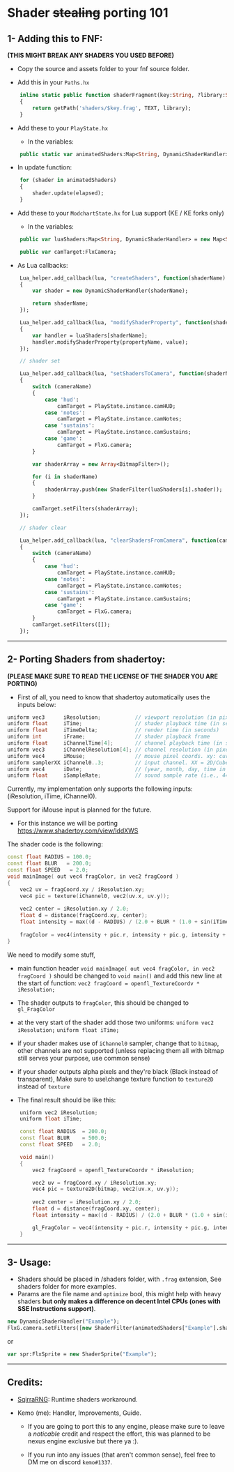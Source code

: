 # Shader ~~stealing~~ porting 101

## 1- Adding this to FNF:

**(THIS MIGHT BREAK ANY SHADERS YOU USED BEFORE)**

- Copy the source and assets folder to your fnf source folder.

- Add this in your `Paths.hx` 
```haxe
	inline static public function shaderFragment(key:String, ?library:String)
	{
		return getPath('shaders/$key.frag', TEXT, library);
	}
```

- Add these to your `PlayState.hx`

    - In the variables:

```haxe
	public static var animatedShaders:Map<String, DynamicShaderHandler> = new Map<String, DynamicShaderHandler>();
```

   - In update function:
```haxe
	for (shader in animatedShaders)
	{
		shader.update(elapsed);
	}
```

- Add these to your `ModchartState.hx` for Lua support (KE / KE forks only)

    - In the variables:

```haxe
	public var luaShaders:Map<String, DynamicShaderHandler> = new Map<String, DynamicShaderHandler>();

	public var camTarget:FlxCamera;
```

   - As Lua callbacks:
```haxe
	Lua_helper.add_callback(lua, "createShaders", function(shaderName)
	{
		var shader = new DynamicShaderHandler(shaderName);

		return shaderName;
	});

	Lua_helper.add_callback(lua, "modifyShaderProperty", function(shaderName, propertyName, value)
	{
		var handler = luaShaders[shaderName];
		handler.modifyShaderProperty(propertyName, value);
	});

	// shader set

	Lua_helper.add_callback(lua, "setShadersToCamera", function(shaderName:Array<String>, cameraName)
	{
		switch (cameraName)
		{
			case 'hud':
				camTarget = PlayState.instance.camHUD;
			case 'notes':
				camTarget = PlayState.instance.camNotes;
			case 'sustains':
				camTarget = PlayState.instance.camSustains;
			case 'game':
				camTarget = FlxG.camera;
		}

		var shaderArray = new Array<BitmapFilter>();

		for (i in shaderName)
		{
			shaderArray.push(new ShaderFilter(luaShaders[i].shader));
		}

		camTarget.setFilters(shaderArray);
	});

	// shader clear

	Lua_helper.add_callback(lua, "clearShadersFromCamera", function(cameraName)
	{
		switch (cameraName)
		{
			case 'hud':
				camTarget = PlayState.instance.camHUD;
			case 'notes':
				camTarget = PlayState.instance.camNotes;
			case 'sustains':
				camTarget = PlayState.instance.camSustains;
			case 'game':
				camTarget = FlxG.camera;
		}
		camTarget.setFilters([]);
	});
```

---

## 2- Porting Shaders from shadertoy:

**(PLEASE MAKE SURE TO READ THE LICENSE OF THE SHADER YOU ARE PORTING)**
- First of all, you need to know that shadertoy automatically uses the inputs below:

 ```cpp
 uniform vec3      iResolution;           // viewport resolution (in pixels)
 uniform float     iTime;                 // shader playback time (in seconds)
 uniform float     iTimeDelta;            // render time (in seconds)
 uniform int       iFrame;                // shader playback frame
 uniform float     iChannelTime[4];       // channel playback time (in seconds)
 uniform vec3      iChannelResolution[4]; // channel resolution (in pixels)
 uniform vec4      iMouse;                // mouse pixel coords. xy: current (if MLB down), zw: click
 uniform samplerXX iChannel0..3;          // input channel. XX = 2D/Cube
 uniform vec4      iDate;                 // (year, month, day, time in seconds)
 uniform float     iSampleRate;           // sound sample rate (i.e., 44100)
 ```

Currently, my implementation only supports the following inputs: (iResolution, iTime, iChannel0).

Support for iMouse input is planned for the future.
 - For this instance we will be porting https://www.shadertoy.com/view/lddXWS
 
 The shader code is the following:
 ```cpp
 const float RADIUS	= 100.0;
 const float BLUR	= 200.0;
 const float SPEED   = 2.0;
 void mainImage( out vec4 fragColor, in vec2 fragCoord )
 {
     vec2 uv = fragCoord.xy / iResolution.xy;
     vec4 pic = texture(iChannel0, vec2(uv.x, uv.y));
     
     vec2 center = iResolution.xy / 2.0;
     float d = distance(fragCoord.xy, center);
     float intensity = max((d - RADIUS) / (2.0 + BLUR * (1.0 + sin(iTime*SPEED))), 0.0);
     
     fragColor = vec4(intensity + pic.r, intensity + pic.g, intensity + pic.b, 1.0);
 }
 ```
 We need to modify some stuff, 
 - main function header `void mainImage( out vec4 fragColor, in vec2 fragCoord )` should be changed to `void main()` 
    and add this new line at the start of function: `vec2 fragCoord = openfl_TextureCoordv * iResolution;`
 - The shader outputs to `fragColor`, this should be changed to `gl_FragColor`
 - at the very start of the shader add those two uniforms:
     `uniform vec2 iResolution;`
     `uniform float iTime;`
 - if your shader makes use of `iChannel0` sampler, change that to `bitmap`, other channels are not supported (unless replacing them all with bitmap still serves your purpose, use common sense)
 - if your shader outputs alpha pixels and they're black (Black instead of transparent), Make sure to use\change texture function to `texture2D` instead of `texture`

- The final result should be like this:
```cpp
    uniform vec2 iResolution;
    uniform float iTime;

    const float RADIUS	= 200.0;
    const float BLUR	= 500.0;
    const float SPEED   = 2.0;

    void main()
    {
        vec2 fragCoord = openfl_TextureCoordv * iResolution;

        vec2 uv = fragCoord.xy / iResolution.xy;
        vec4 pic = texture2D(bitmap, vec2(uv.x, uv.y));
        
        vec2 center = iResolution.xy / 2.0;
        float d = distance(fragCoord.xy, center);
        float intensity = max((d - RADIUS) / (2.0 + BLUR * (1.0 + sin(iTime*SPEED))), 0.0);

        gl_FragColor = vec4(intensity + pic.r, intensity + pic.g, intensity + pic.b, 0.2);
    }
```
---
## 3- Usage:

-	Shaders should be placed in /shaders folder, with `.frag` extension, 
	See shaders folder for more examples.
- Params are the file name and `optimize` bool, this might help with heavy shaders **but only makes a difference on decent Intel CPUs (ones with SSE Instructions support)**.
 ```haxe
 new DynamicShaderHandler("Example");
FlxG.camera.setFilters([new ShaderFilter(animatedShaders["Example"].shader)]);
 ```
 or
 ```haxe
 var spr:FlxSprite = new ShaderSprite("Example");
 ```

 ---
 
 ## Credits:
- [SqirraRNG](https://github.com/gedehari): Runtime shaders workaround.
- Kemo (me): Handler, Improvements, Guide.

    - If you are going to port this to any engine, please make sure to leave a *noticable* credit and respect the effort, this was planned to be nexus engine exclusive but there ya :).

    - If you run into any issues (that aren't common sense), feel free to DM me on discord `kemo#1337`.
